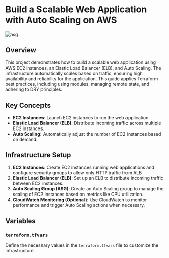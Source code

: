 # Build a Scalable Web Application with Auto Scaling on AWS
![asg](https://github.com/user-attachments/assets/c46385cb-050c-4e40-9103-89be07ce6fdf)

## Overview

This project demonstrates how to build a scalable web application using AWS EC2 instances, an Elastic Load Balancer (ELB), and Auto Scaling. The infrastructure automatically scales based on traffic, ensuring high availability and reliability for the application. This guide applies Terraform best practices, including using modules, managing remote state, and adhering to DRY principles.

## Key Concepts

- **EC2 Instances**: Launch EC2 instances to run the web application.
- **Elastic Load Balancer (ELB)**: Distribute incoming traffic across multiple EC2 instances.
- **Auto Scaling**: Automatically adjust the number of EC2 instances based on demand.

## Infrastructure Setup

1. **EC2 Instances**: Create EC2 instances running web applications and configure security groups to allow only HTTP traffic from ALB
2. **Elastic Load Balancer (ELB)**: Set up an ELB to distribute incoming traffic between EC2 instances.
3. **Auto Scaling Group (ASG)**: Create an Auto Scaling group to manage the scaling of EC2 instances based on metrics like CPU utilization.
4. **CloudWatch Monitoring (Optional)**: Use CloudWatch to monitor performance and trigger Auto Scaling actions when necessary.

## Variables

### `terraform.tfvars`

Define the necessary values in the `terraform.tfvars` file to customize the infrastructure.
